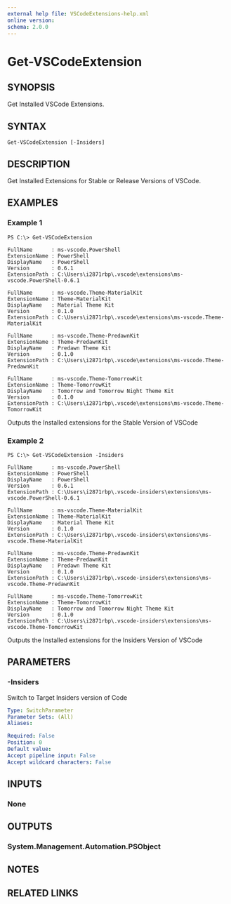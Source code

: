 ```yaml
---
external help file: VSCodeExtensions-help.xml
online version: 
schema: 2.0.0
---
```


# Get-VSCodeExtension
## SYNOPSIS
Get Installed VSCode Extensions.

## SYNTAX

```
Get-VSCodeExtension [-Insiders]
```

## DESCRIPTION
Get Installed Extensions for Stable or Release Versions of VSCode.

## EXAMPLES

### Example 1
```
PS C:\> Get-VSCodeExtension

FullName      : ms-vscode.PowerShell
ExtensionName : PowerShell
DisplayName   : PowerShell
Version       : 0.6.1
ExtensionPath : C:\Users\i2871rbp\.vscode\extensions\ms-vscode.PowerShell-0.6.1

FullName      : ms-vscode.Theme-MaterialKit
ExtensionName : Theme-MaterialKit
DisplayName   : Material Theme Kit
Version       : 0.1.0
ExtensionPath : C:\Users\i2871rbp\.vscode\extensions\ms-vscode.Theme-MaterialKit

FullName      : ms-vscode.Theme-PredawnKit
ExtensionName : Theme-PredawnKit
DisplayName   : Predawn Theme Kit
Version       : 0.1.0
ExtensionPath : C:\Users\i2871rbp\.vscode\extensions\ms-vscode.Theme-PredawnKit

FullName      : ms-vscode.Theme-TomorrowKit
ExtensionName : Theme-TomorrowKit
DisplayName   : Tomorrow and Tomorrow Night Theme Kit
Version       : 0.1.0
ExtensionPath : C:\Users\i2871rbp\.vscode\extensions\ms-vscode.Theme-TomorrowKit

```

Outputs the Installed extensions for the Stable Version of VSCode

### Example 2
```
PS C:\> Get-VSCodeExtension -Insiders

FullName      : ms-vscode.PowerShell
ExtensionName : PowerShell
DisplayName   : PowerShell
Version       : 0.6.1
ExtensionPath : C:\Users\i2871rbp\.vscode-insiders\extensions\ms-vscode.PowerShell-0.6.1

FullName      : ms-vscode.Theme-MaterialKit
ExtensionName : Theme-MaterialKit
DisplayName   : Material Theme Kit
Version       : 0.1.0
ExtensionPath : C:\Users\i2871rbp\.vscode-insiders\extensions\ms-vscode.Theme-MaterialKit

FullName      : ms-vscode.Theme-PredawnKit
ExtensionName : Theme-PredawnKit
DisplayName   : Predawn Theme Kit
Version       : 0.1.0
ExtensionPath : C:\Users\i2871rbp\.vscode-insiders\extensions\ms-vscode.Theme-PredawnKit

FullName      : ms-vscode.Theme-TomorrowKit
ExtensionName : Theme-TomorrowKit
DisplayName   : Tomorrow and Tomorrow Night Theme Kit
Version       : 0.1.0
ExtensionPath : C:\Users\i2871rbp\.vscode-insiders\extensions\ms-vscode.Theme-TomorrowKit

```

Outputs the Installed extensions for the Insiders Version of VSCode

## PARAMETERS

### -Insiders
Switch to Target Insiders version of Code

```yaml
Type: SwitchParameter
Parameter Sets: (All)
Aliases: 

Required: False
Position: 0
Default value: 
Accept pipeline input: False
Accept wildcard characters: False
```

## INPUTS

### None


## OUTPUTS

### System.Management.Automation.PSObject


## NOTES

## RELATED LINKS

